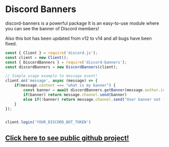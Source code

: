 # Discord Banners

discord-banners is a powerful package It is an easy-to-use module where you can see the banner of Discord members!

Also this bot has been updated from v12 to v14 and all bugs have been fixed.

```js
const { Client } = require('discord.js');
const client = new Client();
const { DiscordBanners } = require('discord-banners');
const discordBanners = new DiscordBanners(client);

// Simple usage example to message event!
client.on('message', async (message) => {
    if(message.content === "what is my banner") {
        const banner = await discordBanners.getBanner(message.author.id, { size: 2048, format: "png", dynamic: true })
        if(banner) return message.channel.send(banner)
        else if(!banner) return message.channel.send("User banner not found!")
    }
});


client.login('YOUR_DISCORD_BOT_TOKEN')
```

## [Click here to see public github project!](https://github.com/barbecue/discord-banners)
